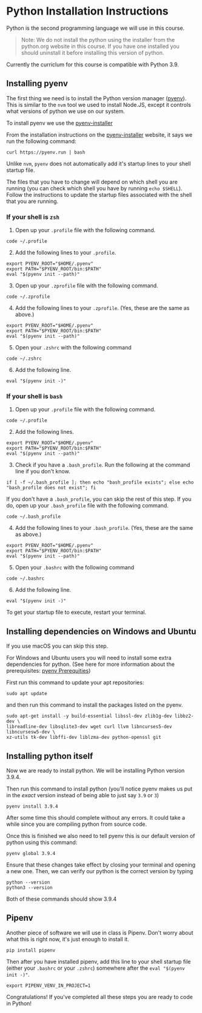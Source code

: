 # Python Installation Instructions

Python is the second programming language we will use in this course.

> Note: We do not install the python using the installer from the python.org website in this course. If you have one installed you should uninstall it before installing this version of python.

Currently the curriclum for this course is compatible with Python 3.9.

## Installing pyenv

The first thing we need is to install the Python version manager ([pyenv](https://github.com/pyenv/pyenv)). This is similar to the `nvm` tool we used to install Node.JS, except it controls what versions of python we use on our system.

To install pyenv we use the [pyenv-installer]

From the installation instructions on the [pyenv-installer] website, it says we run the following command:

```shell
curl https://pyenv.run | bash
```

Unlike `nvm`, `pyenv` does not automatically add it's startup lines to your shell startup file.

The files that you have to change will depend on which shell you are running (you can check which shell you have by running `echo $SHELL`). Follow the instructions to update the startup files associated with the shell that you are running.

### If your shell is `zsh`

1. Open up your `.profile` file with the following command.

```shell
code ~/.profile
```

2. Add the following lines to your `.profile`.

```shell
export PYENV_ROOT="$HOME/.pyenv"
export PATH="$PYENV_ROOT/bin:$PATH"
eval "$(pyenv init --path)"
```

3. Open up your `.zprofile` file with the following command.

```shell
code ~/.zprofile
```

4. Add the following lines to your `.zprofile`. (Yes, these are the same as above.)

```shell
export PYENV_ROOT="$HOME/.pyenv"
export PATH="$PYENV_ROOT/bin:$PATH"
eval "$(pyenv init --path)"
```

5. Open your `.zshrc` with the following command

```shell
code ~/.zshrc
```

6. Add the following line.

```shell
eval "$(pyenv init -)"
```

### If your shell is `bash`

1. Open up your `.profile` file with the following command.

```shell
code ~/.profile
```

2. Add the following lines.

```shell
export PYENV_ROOT="$HOME/.pyenv"
export PATH="$PYENV_ROOT/bin:$PATH"
eval "$(pyenv init --path)"
```

3. Check if you have a `.bash_profile`. Run the following at the command line if you don't know.

```shell
if [ -f ~/.bash_profile ]; then echo "bash_profile exists"; else echo "bash_profile does not exist"; fi
```

If you don't have a `.bash_profile`, you can skip the rest of this step. If you do, open up your `.bash_profile` file with the following command.

```shell
code ~/.bash_profile
```

4. Add the following lines to your `.bash_profile`. (Yes, these are the same as above.)

```shell
export PYENV_ROOT="$HOME/.pyenv"
export PATH="$PYENV_ROOT/bin:$PATH"
eval "$(pyenv init --path)"
```

5. Open your `.bashrc` with the following command

```shell
code ~/.bashrc
```

6. Add the following line.

```shell
eval "$(pyenv init -)"
```

To get your startup file to execute, restart your terminal.

## Installing dependencies on Windows and Ubuntu

If you use macOS you can skip this step.

For Windows and Ubuntu users you will need to install some extra dependencies for python. (See here for more information about the prerequisites: [pyenv Prerequities](https://github.com/pyenv/pyenv/wiki/Common-build-problems))

First run this command to update your apt repositories:

```shell
sudo apt update
```

and then run this command to install the packages listed on the pyenv.

```shell
sudo apt-get install -y build-essential libssl-dev zlib1g-dev libbz2-dev \
libreadline-dev libsqlite3-dev wget curl llvm libncurses5-dev libncursesw5-dev \
xz-utils tk-dev libffi-dev liblzma-dev python-openssl git
```

## Installing python itself

Now we are ready to install python. We will be installing Python version 3.9.4.

Then run this command to install python (you'll notice pyenv makes us put in the _exact_ version instead of being able to just say `3.9` or `3`)

```shell
pyenv install 3.9.4
```

After some time this should complete without any errors. It could take a while since you are compiling python from source code.

Once this is finished we also need to tell pyenv this is our default version of python using this command:

```shell
pyenv global 3.9.4
```

Ensure that these changes take effect by closing your terminal and opening a new one. Then, we can verify our python is the correct version by typing

```shell
python --version
python3 --version
```

Both of these commands should show 3.9.4

## Pipenv

Another piece of software we will use in class is Pipenv. Don't worry about what this is right now, it's just enough to install it.

```shell
pip install pipenv
```

Then after you have installed pipenv, add this line to your shell startup file (either your `.bashrc` or your `.zshrc`) somewhere after the `eval "$(pyenv init -)"`.

```shell
export PIPENV_VENV_IN_PROJECT=1
```

Congratulations! If you've completed all these steps you are ready to code in Python!

[pyenv-installer]: https://github.com/pyenv/pyenv-installer
